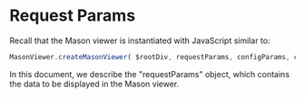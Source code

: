 # Request Params

Recall that the Mason viewer is instantiated with JavaScript similar to:

```js
MasonViewer.createMasonViewer( $rootDiv, requestParams, configParams, callbackFunctionsObj );
```
In this document, we describe the "requestParams" object, which contains the data to be displayed in the Mason viewer.
